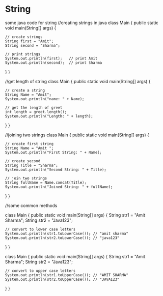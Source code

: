 # String
some java code for string
//creating strings in java
class Main {
  public static void main(String[] args) {
    
    // create strings
    String first = "Amit";
    String second = "Sharma";

    // print strings
    System.out.println(first);   // print Amit
    System.out.println(second);  // print Sharma
  }
}

//get length of string
class Main {
  public static void main(String[] args) {

    // create a string
    String Name = "Amit";
    System.out.println("name: " + Name);

    // get the length of greet
    int length = greet.length();
    System.out.println("Length: " + length);
  }
}

//joining two strings
class Main {
  public static void main(String[] args) {

    // create first string
    String Name = "Amit ";
    System.out.println("First String: " + Name);

    // create second
    String Title = "Sharma";
    System.out.println("Second String: " + Title);

    // join two strings
    String fullName = Name.concat(Title);
    System.out.println("Joined String: " + fullName);
  }
}

//some common methods

class Main {
  public static void main(String[] args) {
    String str1 = "Amit Sharma";
    String str2 = "Java123";

    // convert to lower case letters
    System.out.println(str1.toLowerCase()); // "amit sharma"
    System.out.println(str2.toLowerCase()); // "java123"
  }
}

class Main {
  public static void main(String[] args) {
    String str1 = "Amit Sharma";
    String str2 = "Java123";

    // convert to upper case letters
    System.out.println(str1.toUpperCase()); // "AMIT SHARMA"
    System.out.println(str2.toUpperCase()); // "JAVA123"
  }
}
